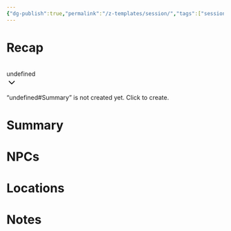 ```yaml
---
{"dg-publish":true,"permalink":"/z-templates/session/","tags":["session"],"noteIcon":"session"}
---
```


# Recap
<p><span><div data-callout-metadata="embed" data-callout-fold="+" data-callout="summary" class="callout is-collapsible node-insert-event"><div class="callout-title" dir="auto"><div class="callout-icon"><svg width="16" height="16"></svg></div><div class="callout-title-inner">undefined</div><div class="callout-fold"><svg xmlns="http://www.w3.org/2000/svg" width="24" height="24" viewBox="0 0 24 24" fill="none" stroke="currentColor" stroke-width="2" stroke-linecap="round" stroke-linejoin="round" class="svg-icon lucide-chevron-down"><path d="m6 9 6 6 6-6"></path></svg></div></div><div class="callout-content">
<p dir="auto"><span alt="collapse lk-hvr clean no-h" src="undefined#Summary" class="internal-embed is-loaded file-embed mod-empty">“undefined#Summary” is not created yet. Click to create.</span></p>
</div></div></span></p>

# Summary

# NPCs

# Locations

# Notes